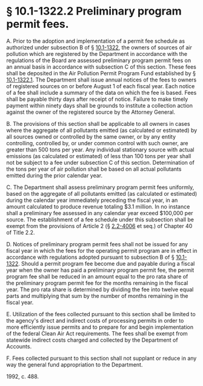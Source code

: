 # § 10.1-1322.2 Preliminary program permit fees.

<p>A. Prior to the adoption and implementation of a permit fee schedule as authorized under subsection B of § <a href='http://law.lis.virginia.gov/vacode/10.1-1322/'>10.1-1322</a>, the owners of sources of air pollution which are registered by the Department in accordance with the regulations of the Board are assessed preliminary program permit fees on an annual basis in accordance with subsection C of this section. These fees shall be deposited in the Air Pollution Permit Program Fund established by § <a href='http://law.lis.virginia.gov/vacode/10.1-1322.1/'>10.1-1322.1</a>. The Department shall issue annual notices of the fees to owners of registered sources on or before August 1 of each fiscal year. Each notice of a fee shall include a summary of the data on which the fee is based. Fees shall be payable thirty days after receipt of notice. Failure to make timely payment within ninety days shall be grounds to institute a collection action against the owner of the registered source by the Attorney General.</p><p>B. The provisions of this section shall be applicable to all owners in cases where the aggregate of all pollutants emitted (as calculated or estimated) by all sources owned or controlled by the same owner, or by any entity controlling, controlled by, or under common control with such owner, are greater than 500 tons per year. Any individual stationary source with actual emissions (as calculated or estimated) of less than 100 tons per year shall not be subject to a fee under subsection C of this section. Determination of the tons per year of air pollution shall be based on all actual pollutants emitted during the prior calendar year.</p><p>C. The Department shall assess preliminary program permit fees uniformly, based on the aggregate of all pollutants emitted (as calculated or estimated) during the calendar year immediately preceding the fiscal year, in an amount calculated to produce revenue totaling $3.1 million. In no instance shall a preliminary fee assessed in any calendar year exceed $100,000 per source. The establishment of a fee schedule under this subsection shall be exempt from the provisions of Article 2 (§ <a href='http://law.lis.virginia.gov/vacode/2.2-4006/'>2.2-4006</a> et seq.) of Chapter 40 of Title 2.2.</p><p>D. Notices of preliminary program permit fees shall not be issued for any fiscal year in which the fees for the operating permit program are in effect in accordance with regulations adopted pursuant to subsection B of § <a href='http://law.lis.virginia.gov/vacode/10.1-1322/'>10.1-1322</a>. Should a permit program fee become due and payable during a fiscal year when the owner has paid a preliminary program permit fee, the permit program fee shall be reduced in an amount equal to the pro rata share of the preliminary program permit fee for the months remaining in the fiscal year. The pro rata share is determined by dividing the fee into twelve equal parts and multiplying that sum by the number of months remaining in the fiscal year.</p><p>E. Utilization of the fees collected pursuant to this section shall be limited to the agency's direct and indirect costs of processing permits in order to more efficiently issue permits and to prepare for and begin implementation of the federal Clean Air Act requirements. The fees shall be exempt from statewide indirect costs charged and collected by the Department of Accounts.</p><p>F. Fees collected pursuant to this section shall not supplant or reduce in any way the general fund appropriation to the Department.</p><p>1992, c. 488.</p>
